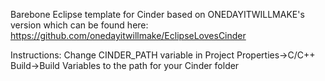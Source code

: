 Barebone Eclipse template for Cinder based on ONEDAYITWILLMAKE's version which can be found here:
https://github.com/onedayitwillmake/EclipseLovesCinder

Instructions:
Change CINDER_PATH variable in Project Properties->C/C++ Build->Build Variables to the path for your Cinder folder

